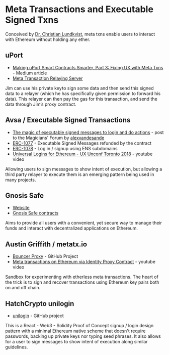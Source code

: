 # Meta Transactions and Executable Signed Txns

Conceived by [Dr. Christian Lundkvist](https://twitter.com/ChrisLundkvist), meta txns enable users to interact with Ethereum without holding any ether.

## uPort
- [Making uPort Smart Contracts Smarter, Part 3: Fixing UX with Meta Txns](https://medium.com/uport/making-uport-smart-contracts-smarter-part-3-fixing-user-experience-with-meta-transactions-105209ed43e0) - Medium article
- [Meta Transaction Relaying Server](https://developer.uport.me/rest-apis/relay-server/)

Jim can use his private key to sign some data and then send this signed data to a relayer (which he has specifically given permission to forward his data). This relayer can then pay the gas for this transaction, and send the data through Jim’s proxy contract.

## Avsa / Executable Signed Transactions
- [The magic of executable signed messages to login and do actions](https://ethereum-magicians.org/t/erc-1077-and-erc-1078-the-magic-of-executable-signed-messages-to-login-and-do-actions/351) - post to the Magicians' Forum by [alexvandesande](https://github.com/alexvandesande)
- [ERC-1077](https://github.com/ethereum/EIPs/pull/1077) - Executable Signed Messages refunded by the contract
- [ERC-1078](https://github.com/ethereum/EIPs/pull/1078) - Log in / signup using ENS subdomains
- [Universal Logins for Ethereum - UX Unconf Toronto 2018](https://www.youtube.com/watch?v=qF2lhJzngto&feature=youtu.be) - youtube video

Allowing users to sign messages to show intent of execution, but allowing a third party relayer to execute them is an emerging pattern being used in many projects. 

## Gnosis Safe
- [Website](https://safe.gnosis.io/)
- [Gnosis Safe contracts](https://github.com/gnosis/safe-contracts)

Aims to provide all users with a convenient, yet secure way to manage their funds and interact with decentralized applications on Ethereum.

## Austin Griffith / metatx.io
- [Bouncer Proxy](https://github.com/austintgriffith/bouncer-proxy) - GitHub Project
- [Meta transactions on Ethereum via Identity Proxy Contract](https://www.youtube.com/watch?v=6r3SqCcEVU4&feature=youtu.be) - youtube video

Sandbox for experimenting with etherless meta transactions. The heart of the trick is to sign and recover transactions using Ethereum key pairs both on and off chain.

## HatchCrypto unilogin
- [unilogin](https://github.com/HatchCrypto/unilogin) - GitHub project

This is a React - Web3 - Solidity Proof of Concept signup / login design pattern with a minimal Ethereum native scheme that doesn't require passwords, backing up private keys nor typing seed phrases. It also allows for a user to sign messages to show intent of execution along similar guidelines.


